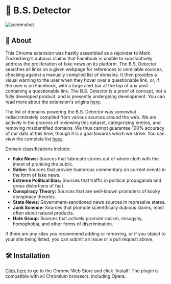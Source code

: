 # 💩 B.S. Detector

![screenshot](https://s22.postimg.org/ru4qaxndt/another_example_of_the_extensions_functionality.jpg)

## 📖 About

This Chrome extension was hastily assembled as a rejoinder to Mark Zuckerberg's dubious claims that Facebook is unable to substantively address the proliferation of fake news on its platform. The B.S. Detector searches all links on a given webpage for references to unreliable sources, checking against a manually compiled list of domains. It then provides a visual warning to the user when they hover over a questionable link, or, if the user is on Facebook, with a large alert bar at the top of any post containing a questionable link. The B.S. Detector is a proof of concept, not a fully developed product, and is presently undergoing development. You can read more about the extension's origins [here](https://www.inverse.com/article/23781-bs-detector-facebook-fake-news-daniel-sieradski).

The list of domains powering the B.S. Detector was somewhat indiscriminately compiled from various sources around the web. We are actively in the process of reviewing this dataset, categorizing entries, and removing misidentified domains. We thus cannot guarantee 100% accuracy of our data at this time, though it is a goal towards which we strive. You can view the complete list [here](https://github.com/selfagency/bs-detector/blob/master/chrome/data/data.json).

Domain classifications include:
+   **Fake News:** Sources that fabricate stories out of whole cloth with the intent of pranking the public.
+   **Satire:** Sources that provide humorous commentary on current events in the form of fake news.
+   **Extreme Political Bias:** Sources that traffic in political propaganda and gross distortions of fact.
+   **Conspiracy Theory:** Sources that are well-known promoters of kooky conspiracy theories.
+   **State News:** Government-sanctioned news sources in repressive states.
+   **Junk Science:** Sources that promote scientifically dubious claims, most often about natural products.
+   **Hate Group:** Sources that actively promote racism, misogyny, homophobia, and other forms of discrimination.

If there are any sites you recommend adding or removing, or if you object to your site being listed, you can submit an issue or a pull request above.

## 🛠 Installation

[Click here](https://chrome.google.com/webstore/detail/dlcgkekjiopopabcifhebmphmfmdbjod/) to go to the Chrome Web Store and click 'Install.' The plugin is compatible with all Chromium browsers, including Opera.
